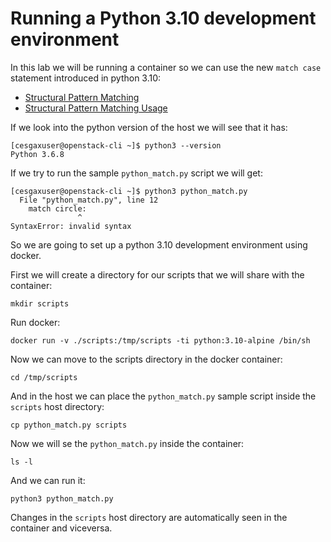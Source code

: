 # Running a Python 3.10 development environment
In this lab we will be running a container so we can use the new `match case` statement introduced in python 3.10:
- [Structural Pattern Matching](https://peps.python.org/pep-0622/)
- [Structural Pattern Matching Usage](https://henryiii.github.io/level-up-your-python/notebooks/2.8%20Pattern%20Matching.html)

If we look into the python version of the host we will see that it has:
```
[cesgaxuser@openstack-cli ~]$ python3 --version
Python 3.6.8
```

If we try to run the sample `python_match.py` script we will get:
```
[cesgaxuser@openstack-cli ~]$ python3 python_match.py
  File "python_match.py", line 12
    match circle:
               ^
SyntaxError: invalid syntax
```

So we are going to set up a python 3.10 development environment using docker.

First we will create a directory for our scripts that we will share with the container:
```
mkdir scripts
```

Run docker:
```
docker run -v ./scripts:/tmp/scripts -ti python:3.10-alpine /bin/sh
```

Now we can move to the scripts directory in the docker container:
```
cd /tmp/scripts
```

And in the host we can place the `python_match.py` sample script inside the `scripts` host directory:
```
cp python_match.py scripts
```

Now we will se the `python_match.py` inside the container:
```
ls -l
```

And we can run it:
```
python3 python_match.py
```

Changes in the `scripts` host directory are automatically seen in the container and viceversa.
